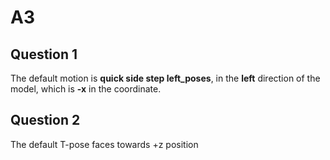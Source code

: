# A3
## Question 1
The default motion is **quick side step left_poses**, in the **left** direction of the model, which is **-x** in the coordinate.
## Question 2
The default T-pose faces towards +z position
